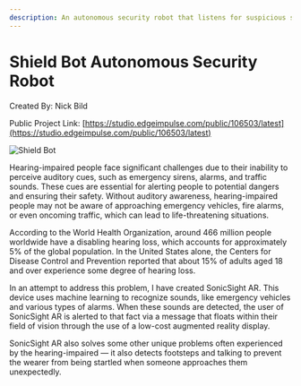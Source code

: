 ```yaml
---
description: An autonomous security robot that listens for suspicious sounds, then goes on patrol to look for intruders.
---
```


# Shield Bot Autonomous Security Robot

Created By:
Nick Bild 

Public Project Link:
[https://studio.edgeimpulse.com/public/106503/latest](https://studio.edgeimpulse.com/public/106503/latest)

![Shield Bot](.gitbook/assets/shieldbot/shieldbot-1.jpg)

Hearing-impaired people face significant challenges due to their inability to perceive auditory cues, such as emergency sirens, alarms, and traffic sounds.  These cues are essential for alerting people to potential dangers and ensuring their safety.  Without auditory awareness, hearing-impaired people may not be aware of approaching emergency vehicles, fire alarms, or even oncoming traffic, which can lead to life-threatening situations.

According to the World Health Organization, around 466 million people worldwide have a disabling hearing loss, which accounts for approximately 5% of the global population.  In the United States alone, the Centers for Disease Control and Prevention reported that about 15% of adults aged 18 and over experience some degree of hearing loss.

In an attempt to address this problem, I have created SonicSight AR.  This device uses machine learning to recognize sounds, like emergency vehicles and various types of alarms.  When these sounds are detected, the user of SonicSight AR is alerted to that fact via a message that floats within their field of vision through the use of a low-cost augmented reality display.

SonicSight AR also solves some other unique problems often experienced by the hearing-impaired — it also detects footsteps and talking to prevent the wearer from being startled when someone approaches them unexpectedly.
